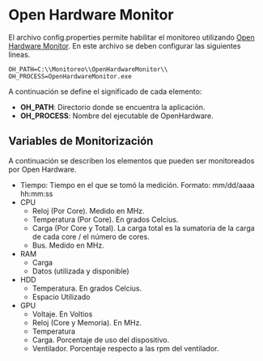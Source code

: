 # Open Hardware Monitor

El archivo config.properties permite habilitar el monitoreo utilizando [Open Hardware Monitor](http://openhardwaremonitor.org/). En este archivo se deben configurar las siguientes lineas.

```
OH_PATH=C:\\Monitoreo\\OpenHardwareMonitor\\
OH_PROCESS=OpenHardwareMonitor.exe
```

A continuación se define el significado de cada elemento:

* **OH_PATH**: Directorio donde se encuentra la aplicación.
* **OH_PROCESS**: Nombre del ejecutable de OpenHardware.

## Variables de Monitorización

A continuación se describen los elementos que pueden ser monitoreados por Open Hardware.

* Tiempo: Tiempo en el que se tomó la medición. Formato: mm/dd/aaaa hh:mm:ss
* CPU
    - Reloj (Por Core). Medido en MHz.
    - Temperatura (Por Core). En grados Celcius.
    - Carga (Por Core y Total). La carga total es la sumatoria de la carga de cada core / el número de cores.
    - Bus. Medido en MHz.
* RAM
    - Carga
    - Datos (utilizada y disponible)
* HDD 
    - Temperatura. En grados Celcius.
    - Espacio Utilizado
* GPU
    - Voltaje. En Voltios
    - Reloj (Core y Memoria). En MHz.
    - Temperatura
    - Carga. Porcentaje de uso del dispositivo.
    - Ventilador. Porcentaje respecto a las rpm del ventilador.



